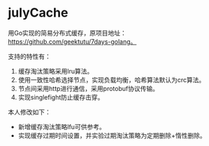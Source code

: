 # julyCache
  用Go实现的简易分布式缓存，原项目地址：https://github.com/geektutu/7days-golang。
  
  支持的特性有：
  1. 缓存淘汰策略采用lru算法。
  2. 使用一致性哈希选择节点，实现负载均衡，哈希算法默认为crc算法。
  3. 节点间采用http进行通信，采用protobuf协议传输。
  4. 实现singlefight防止缓存击穿。
  
  本人修改如下：
  - 新增缓存淘汰策略lfu可供参考。
  - 实现缓存过期时间设置，并实验过期淘汰策略为定期删除+惰性删除。
